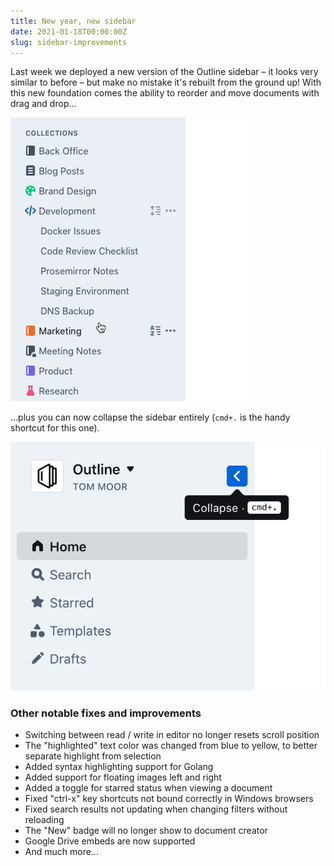 ```yaml
---
title: New year, new sidebar
date: 2021-01-18T00:00:00Z
slug: sidebar-improvements
---
```


Last week we deployed a new version of the Outline sidebar – it looks very 
similar to before – but make no mistake it's rebuilt from the ground up! With
this new foundation comes the ability to reorder and move documents with drag
and drop…

![Re-ordering in Outline](/images/sidebar-reorder.gif "@1x")

…plus you can now collapse the sidebar entirely (`cmd+.` is the handy shortcut 
for this one).

![Collapse the sidebar](/images/sidebar-collapse.png)

### Other notable fixes and improvements

- Switching between read / write in editor no longer resets scroll position
- The "highlighted" text color was changed from blue to yellow, to better separate highlight from selection
- Added syntax highlighting support for Golang
- Added support for floating images left and right
- Added a toggle for starred status when viewing a document 
- Fixed "ctrl-x" key shortcuts not bound correctly in Windows browsers
- Fixed search results not updating when changing filters without reloading
- The "New" badge will no longer show to document creator
- Google Drive embeds are now supported
- And much more…
